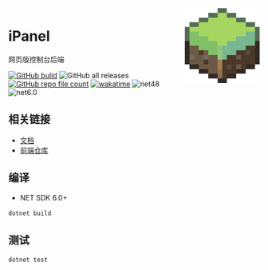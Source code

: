 <img src="iPanel/Sources/logo.png" width="150" align="right">

# iPanel

网页版控制台后端
  
[![GitHub bulid](https://img.shields.io/github/actions/workflow/status/iPanelDev/iPanel/ci.yml?branch=main&color=blue)](https://github.com/iPanelDev/iPanel-Host/actions/workflows/build.yml)
![GitHub all releases](https://img.shields.io/github/downloads/iPanelDev/iPanel-Host/total?color=blue)
[![GitHub repo file count](https://img.shields.io/github/languages/code-size/iPanelDev/iPanel-Host)](https://github.com/iPanelDev/iPanel-Host)
[![wakatime](https://wakatime.com/badge/user/724e95cb-6b0f-48fb-9f96-915cce8cc845/project/77afa545-87b2-4608-8df2-2e2355550d67.svg)](https://wakatime.com/badge/user/724e95cb-6b0f-48fb-9f96-915cce8cc845/project/77afa545-87b2-4608-8df2-2e2355550d67)
![net48](https://img.shields.io/badge/NET-Framework_4.8-512BD4)
![net6.0](https://img.shields.io/badge/NET-6.0-512BD4)

## 相关链接

- [文档](https://ipaneldev.github.io/)
- [前端仓库](https://github.com/iPanelDev/WebConsole)

## 编译

- NET SDK 6.0+

```sh
dotnet build
```

## 测试

```sh
dotnet test
```
